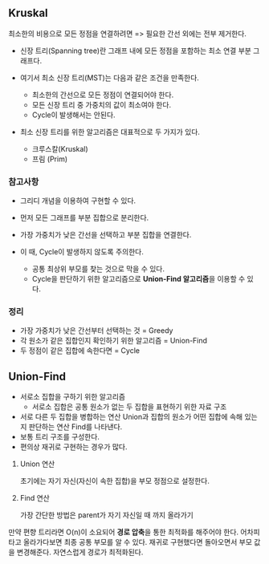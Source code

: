 ## Kruskal

최소한의 비용으로 모든 정점을 연결하려면 => 필요한 간선 외에는 전부 제거한다.

- 신장 트리(Spanning tree)란 그래프 내에 모든 정점을 포함하는 최소 연결 부분 그래프다.
- 여기서 최소 신장 트리(MST)는 다음과 같은 조건을 만족한다.
  - 최소한의 간선으로 모든 정점이 연결되어야 한다.
  - 모든 신장 트리 중 가중치의 값이 최소여야 한다.
  - Cycle이 발생해서는 안된다.
- 최소 신장 트리를 위한 알고리즘은 대표적으로 두 가지가 있다.

  - 크루스칼(Kruskal)
  - 프림 (Prim)

### 참고사항

- 그리디 개념을 이용하여 구현할 수 있다.
- 먼저 모든 그래프를 부분 집합으로 분리한다.
- 가장 가중치가 낮은 간선을 선택하고 부분 집합을 연결한다.
- 이 때, Cycle이 발생하지 않도록 주의한다.

  - 공통 최상위 부모를 찾는 것으로 막을 수 있다.
  - Cycle을 판단하기 위한 알고리즘으로 **Union-Find 알고리즘**을 이용할 수 있다.

### 정리

- 가장 가중치가 낮은 간선부터 선택하는 것 = Greedy
- 각 원소가 같은 집합인지 확인하기 위한 알고리즘 = Union-Find
- 두 정점이 같은 집합에 속한다면 = Cycle

## Union-Find

- 서로소 집합을 구하기 위한 알고리즘
  - 서로소 집합은 공통 원소가 없는 두 집합을 표현하기 위한 자료 구조
- 서로 다른 두 집합을 병합하는 연산 Union과 집합의 원소가 어떤 집합에 속해 있는지 판단하는 연산 Find를 나타낸다.
- 보통 트리 구조를 구성한다.
- 편의상 재귀로 구현하는 경우가 많다.

1. Union 연산

   초기에는 자기 자신(자신이 속한 집합)을 부모 정점으로 설정한다.

2. Find 연산

   가장 간단한 방법은 parent가 자기 자신일 때 까지 올라가기

만약 편향 트리라면 O(n)이 소요되어 **경로 압축**을 통한 최적화를 해주어야 한다.
어차피 타고 올라가다보면 최종 공통 부모를 알 수 있다.
재귀로 구현했다면 돌아오면서 부모 값을 변경해준다.
자연스럽게 경로가 최적화된다.
